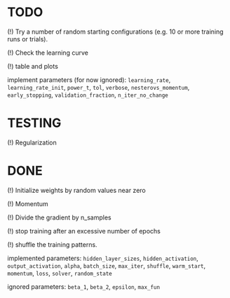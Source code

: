 
TODO
=========

(!) Try a number of random starting configurations (e.g. 10 or more training runs or trials).

(!) Check the learning curve

(!) table and plots

implement parameters (for now ignored): `learning_rate`, `learning_rate_init`, `power_t`, `tol`, `verbose`, `nesterovs_momentum`, `early_stopping`, `validation_fraction`, `n_iter_no_change`

TESTING
=========

(!) Regularization


DONE
=========

(!) Initialize weights by random values near zero

(!) Momentum

(!) Divide the gradient by n_samples

(!) stop training after an excessive number of epochs

(!) shuffle the training patterns.

implemented parameters: `hidden_layer_sizes`, `hidden_activation`, `output_activation`, `alpha`, `batch_size`, `max_iter`, `shuffle`, `warm_start`, `momentum`, `loss`, `solver`, `random_state`

ignored parameters: `beta_1`, `beta_2`, `epsilon`, `max_fun`